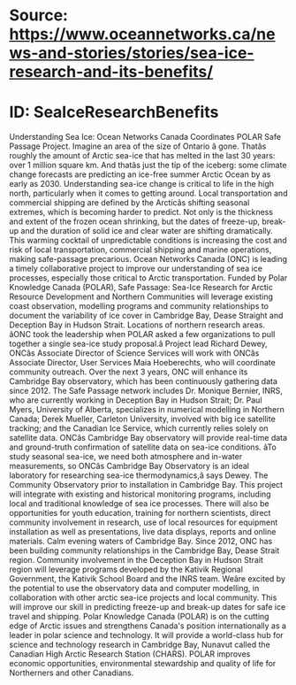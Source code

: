 # Source: https://www.oceannetworks.ca/news-and-stories/stories/sea-ice-research-and-its-benefits/
# ID: SeaIceResearchBenefits

Understanding Sea Ice: Ocean Networks Canada Coordinates POLAR Safe Passage Project.
Imagine an area of the size of Ontario â gone. Thatâs roughly the amount of Arctic sea-ice that has melted in the last 30 years: over 1 million square km. And thatâs just the tip of the iceberg: some climate change forecasts are predicting an ice-free summer Arctic Ocean by as early as 2030.
Understanding sea-ice change is critical to life in the high north, particularly when it comes to getting around. Local transportation and commercial shipping are defined by the Arcticâs shifting seasonal extremes, which is becoming harder to predict. Not only is the thickness and extent of the frozen ocean shrinking, but the dates of freeze-up, break-up and the duration of solid ice and clear water are shifting dramatically. This warming cocktail of unpredictable conditions is increasing the cost and risk of local transportation, commercial shipping and marine operations, making safe-passage precarious.
Ocean Networks Canada (ONC) is leading a timely collaborative project to improve our understanding of sea ice processes, especially those critical to Arctic transportation. Funded by Polar Knowledge Canada (POLAR), Safe Passage: Sea-Ice Research for Arctic Resource Development and Northern Communities will leverage existing coast observation, modelling programs and community relationships to document the variability of ice cover in Cambridge Bay, Dease Straight and Deception Bay in Hudson Strait.
Locations of northern research areas.
âONC took the leadership when POLAR asked a few organizations to pull together a single sea-ice study proposal.â Project lead Richard Dewey, ONCâs Associate Director of Science Services will work with ONCâs Associate Director, User Services Maia Hoeberechts, who will coordinate community outreach.
Over the next 3 years, ONC will enhance its Cambridge Bay observatory, which has been continuously gathering data since 2012. The Safe Passage network includes Dr. Monique Bernier, INRS, who are currently working in Deception Bay in Hudson Strait; Dr. Paul Myers, University of Alberta, specializes in numerical modelling in Northern Canada; Derek Mueller, Carleton University, involved with big ice satellite tracking; and the Canadian Ice Service, which currently relies solely on satellite data.
ONCâs Cambridge Bay observatory will provide real-time data and ground-truth confirmation of satellite data on sea-ice conditions. âTo study seasonal sea-ice, we need both atmosphere and in-water measurements, so ONCâs Cambridge Bay Observatory is an ideal laboratory for researching sea-ice thermodynamics,â says Dewey.
The Community Observatory prior to installation in Cambridge Bay.
This project will integrate with existing and historical monitoring programs, including local and traditional knowledge of sea ice processes. There will also be opportunities for youth education, training for northern scientists, direct community involvement in research, use of local resources for equipment installation as well as presentations, live data displays, reports and online materials.
Calm evening waters of Cambridge Bay.
Since 2012, ONC has been building community relationships in the Cambridge Bay, Dease Strait region. Community involvement in the Deception Bay in Hudson Strait region will leverage programs developed by the Kativik Regional Government, the Kativik School Board and the INRS team.
Weâre excited by the potential to use the observatory data and computer modelling, in collaboration with other arctic sea-ice projects and local community. This will improve our skill in predicting freeze-up and break-up dates for safe ice travel and shipping.
Polar Knowledge Canada (POLAR) is on the cutting edge of Arctic issues and strengthens Canada's position internationally as a leader in polar science and technology. It will provide a world-class hub for science and technology research in Cambridge Bay, Nunavut called the Canadian High Arctic Research Station (CHARS). POLAR improves economic opportunities, environmental stewardship and quality of life for Northerners and other Canadians.